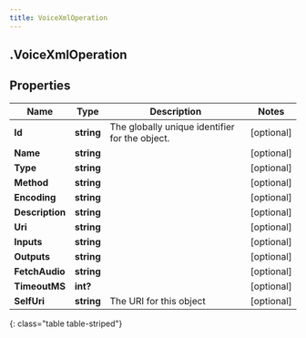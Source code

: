 ```yaml
---
title: VoiceXmlOperation
---
```

## .VoiceXmlOperation

## Properties

|Name | Type | Description | Notes|
|------------ | ------------- | ------------- | -------------|
| **Id** | **string** | The globally unique identifier for the object. | [optional] |
| **Name** | **string** |  | [optional] |
| **Type** | **string** |  | [optional] |
| **Method** | **string** |  | [optional] |
| **Encoding** | **string** |  | [optional] |
| **Description** | **string** |  | [optional] |
| **Uri** | **string** |  | [optional] |
| **Inputs** | **string** |  | [optional] |
| **Outputs** | **string** |  | [optional] |
| **FetchAudio** | **string** |  | [optional] |
| **TimeoutMS** | **int?** |  | [optional] |
| **SelfUri** | **string** | The URI for this object | [optional] |
{: class="table table-striped"}


